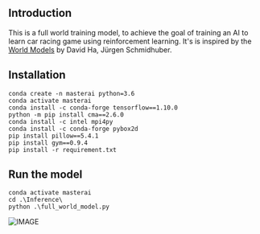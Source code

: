 ## Introduction
This is a full world training model, to achieve the goal of training an AI to learn car racing game using reinforcement learning.
It's is inspired by the [World Models](https://worldmodels.github.io/) by David Ha, Jürgen Schmidhuber.


## Installation
```
conda create -n masterai python=3.6
conda activate masterai
conda install -c conda-forge tensorflow==1.10.0
python -m pip install cma==2.6.0
conda install -c intel mpi4py
conda install -c conda-forge pybox2d
pip install pillow==5.4.1
pip install gym==0.9.4
pip install -r requirement.txt
```

## Run the model 
```
conda activate masterai
cd .\Inference\
python .\full_world_model.py
```
![IMAGE](https://nikeshthapa.tech/car1.png)